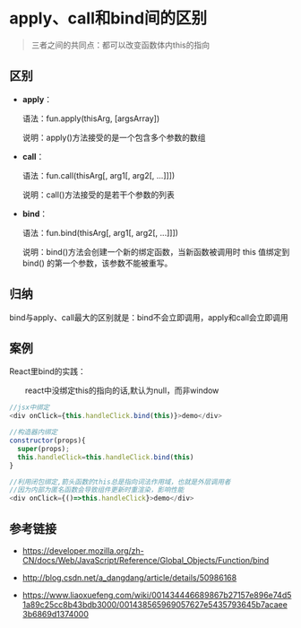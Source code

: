 # apply、call和bind间的区别

> 三者之间的共同点：都可以改变函数体内this的指向

## 区别

- **apply**：

    语法：fun.apply(thisArg, [argsArray])

    说明：apply()方法接受的是一个包含多个参数的数组

- **call**：

    语法：fun.call(thisArg[, arg1[, arg2[, ...]]])

    说明：call()方法接受的是若干个参数的列表

- **bind**：

    语法：fun.bind(thisArg[, arg1[, arg2[, ...]]])

    说明：bind()方法会创建一个新的绑定函数，当新函数被调用时 this 值绑定到 bind() 的第一个参数，该参数不能被重写。

## 归纳

bind与apply、call最大的区别就是：bind不会立即调用，apply和call会立即调用

## 案例

React里bind的实践：

&emsp;&emsp;react中没绑定this的指向的话,默认为null，而非window

```javascript
//jsx中绑定
<div onClick={this.handleClick.bind(this)}>demo</div>

//构造器内绑定
constructor(props){
  super(props);
  this.handleClick=this.handleClick.bind(this)
}

//利用闭包绑定,箭头函数的this总是指向词法作用域，也就是外层调用者
//因为内部为匿名函数会导致组件更新时重渲染，影响性能
<div onClick={()=>this.handleClick}>demo</div>
```

## 参考链接

- https://developer.mozilla.org/zh-CN/docs/Web/JavaScript/Reference/Global_Objects/Function/bind

- http://blog.csdn.net/a_dangdang/article/details/50986168

- https://www.liaoxuefeng.com/wiki/001434446689867b27157e896e74d51a89c25cc8b43bdb3000/001438565969057627e5435793645b7acaee3b6869d1374000
